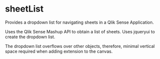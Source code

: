 # sheetList
Provides a dropdown list for navigating sheets in a Qlik Sense Application.

Uses the Qlik Sense Mashup API to obtain a list of sheets.
Uses jqueryui to create the dropdown list.  

The dropdown list overflows over other objects, therefore, minimal vertical space required when adding extension to the canvas.
